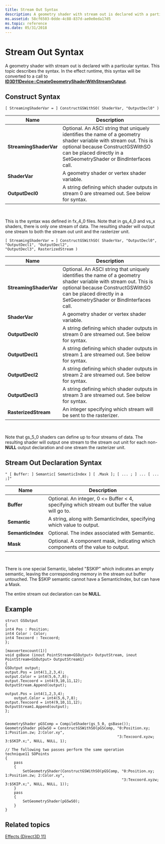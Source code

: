 ```yaml
---
title: Stream Out Syntax
description: A geometry shader with stream out is declared with a particular syntax.
ms.assetid: 58cf6503-0dde-4c88-837d-ae0e0eda17d5
ms.topic: reference
ms.date: 05/31/2018
---
```


# Stream Out Syntax

A geometry shader with stream out is declared with a particular syntax. This topic describes the syntax. In the effect runtime, this syntax will be converted to a call to [**ID3D11Device::CreateGeometryShaderWithStreamOutput**](/windows/desktop/api/D3D11/nf-d3d11-id3d11device-creategeometryshaderwithstreamoutput).

## Construct Syntax


```
[ StreamingShaderVar = ] ConstructGSWithSO( ShaderVar, "OutputDecl0" )
```





| Name                   | Description                                                                                                                                                                                                                |
|------------------------|----------------------------------------------------------------------------------------------------------------------------------------------------------------------------------------------------------------------------|
| **StreamingShaderVar** | Optional. An ASCI string that uniquely identifies the name of a geometry shader variable with stream out. This is optional because ConstructGSWithSO can be placed directly in a SetGeometryShader or BindInterfaces call. |
| **ShaderVar**          | A geometry shader or vertex shader variable.                                                                                                                                                                               |
| **OutputDecl0**        | A string defining which shader outputs in stream 0 are streamed out. See below for syntax.                                                                                                                                 |



 

This is the syntax was defined in fx\_4\_0 files. Note that in gs\_4\_0 and vs\_x shaders, there is only one stream of data. The resulting shader will output one stream to both the stream out unit and the rasterizer unit.


```
[ StreamingShaderVar = ] ConstructGSWithSO( ShaderVar, "OutputDecl0", "OutputDecl1", "OutputDecl2", 
"OutputDecl3", RasterizedStream )
```





| Name                   | Description                                                                                                                                                                                                                |
|------------------------|----------------------------------------------------------------------------------------------------------------------------------------------------------------------------------------------------------------------------|
| **StreamingShaderVar** | Optional. An ASCI string that uniquely identifies the name of a geometry shader variable with stream out. This is optional because ConstructGSWithSO can be placed directly in a SetGeometryShader or BindInterfaces call. |
| **ShaderVar**          | A geometry shader or vertex shader variable.                                                                                                                                                                               |
| **OutputDecl0**        | A string defining which shader outputs in stream 0 are streamed out. See below for syntax.                                                                                                                                 |
| **OutputDecl1**        | A string defining which shader outputs in stream 1 are streamed out. See below for syntax.                                                                                                                                 |
| **OutputDecl2**        | A string defining which shader outputs in stream 2 are streamed out. See below for syntax.                                                                                                                                 |
| **OutputDecl3**        | A string defining which shader outputs in stream 3 are streamed out. See below for syntax.                                                                                                                                 |
| **RasterizedStream**   | An integer specifying which stream will be sent to the rasterizer.                                                                                                                                                         |



 

Note that gs\_5\_0 shaders can define up to four streams of data. The resulting shader will output one stream to the stream out unit for each non-**NULL** output declaration and one stream the rasterizer unit.

## Stream Out Declaration Syntax


```
" [ Buffer: ] Semantic[ SemanticIndex ] [ .Mask ]; [ ... ; ] ... [ ... ;]"
```





| Name              | Description                                                                                           |
|-------------------|-------------------------------------------------------------------------------------------------------|
| **Buffer**        | Optional. An integer, 0 <= Buffer < 4, specifying which stream out buffer the value will go to. |
| **Semantic**      | A string, along with SemanticIndex, specifying which value to output.                                 |
| **SemanticIndex** | Optional. The index associated with Semantic.                                                         |
| **Mask**          | Optional. A component mask, indicating which components of the value to output.                       |



 

There is one special Semantic, labeled "$SKIP" which indicates an empty semantic, leaving the corresponding memory in the stream out buffer untouched. The $SKIP semantic cannot have a SemanticIndex, but can have a Mask.

The entire stream out declaration can be **NULL**.

## Example


```
struct GSOutput
{
int4 Pos : Position;
int4 Color : Color;
int4 Texcoord : Texcoord;
};

[maxvertexcount(1)]
void gsBase (inout PointStream<GSOutput> OutputStream, inout PointStream<GSOutput> OutputStream1)
{
GSOutput output;
output.Pos = int4(1,2,3,4);
output.Color = int4(5,6,7,8);
output.Texcoord = int4(9,10,11,12);
OutputStream.Append(output);

output.Pos = int4(1,2,3,4);
    output.Color = int4(5,6,7,8);
output.Texcoord = int4(9,10,11,12);
OutputStream1.Append(output);
};


GeometryShader pGSComp = CompileShader(gs_5_0, gsBase());
GeometryShader pGSwSO = ConstructGSWithSO(pGSComp, "0:Position.xy; 1:Position.zw; 2:Color.xy", 
                                                   "3:Texcoord.xyzw; 3:$SKIP.x;", NULL, NULL, 1);

// The following two passes perform the same operation
technique11 SOPoints
{
    pass 
    {
        SetGeometryShader(ConstructGSWithSO(pGSComp, "0:Position.xy; 1:Position.zw; 2:Color.xy", 
                                                     "3:Texcoord.xyzw; 3:$SKIP.x;", NULL, NULL, 1));
    }
    pass 
    {
        SetGeometryShader(pGSwSO);
    }
}
```



## Related topics

<dl> <dt>

[Effects (Direct3D 11)](d3d11-graphics-programming-guide-effects.md)
</dt> </dl>

 

 




